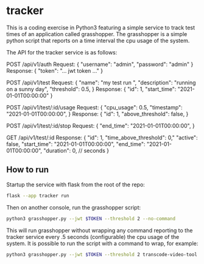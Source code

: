 # tracker
This is a coding exercise in Python3 featuring a simple service to track test times 
of an application called grasshopper. The grasshopper is a simple python script that 
reports on a time interval the cpu usage of the system. 

The API for the tracker service is as follows:

POST /api/v1/auth
Request:
{
    "username": "admin",
    "password": "admin"
}
Response:
{
    "token": "... jwt token ..."
}

POST /api/v1/test
Request:
{
    "name": "my test run ",
    "description": "running on a sunny day",
    "threshold": 0.5,
}
Response:
{
    "id": 1,
    "start_time": "2021-01-01T00:00:00"
}

POST /api/v1/test/:id/usage
Request:
{
    "cpu_usage": 0.5,
    "timestamp": "2021-01-01T00:00:00",
}
Response:
{
    "id": 1,
    "above_threshold": false,
}

POST /api/v1/test/:id/stop
Request:
{
    "end_time": "2021-01-01T00:00:00",
}

GET /api/v1/test/:id
Response:
{
    "id": 1,
    "time_above_threshold": 0,"
    "active": false,
    "start_time": "2021-01-01T00:00:00",
    "end_time": "2021-01-01T00:00:00",
    "duration": 0, // seconds
}

## How to run
Startup the service with flask from the root of the repo:

```bash
flask --app tracker run
```


Then on another console, run the grasshopper script:

```bash
python3 grasshopper.py --jwt $TOKEN --threshold 2 --no-command
```

This will run grasshopper without wrapping any command reporting to the tracker service every .5 seconds (configurable) the cpu usage of the system.
It is possible to run the script with a command to wrap, for example:

```bash
python3 grasshopper.py --jwt $TOKEN --threshold 2 transcode-video-tool -i input.avi -o ouput.avi -fps 30 -q 5 -s 1024x768
```
